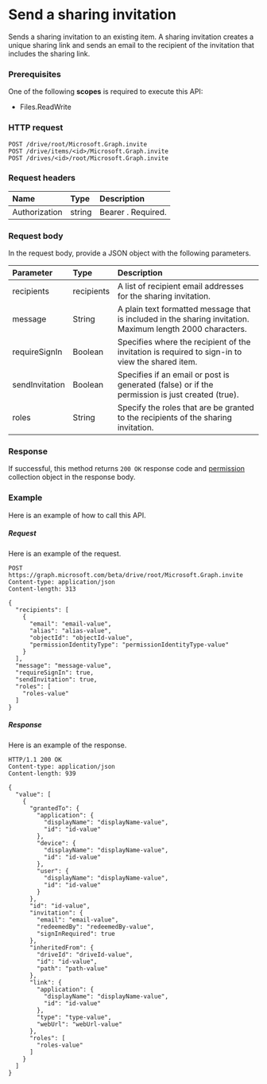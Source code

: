 # Send a sharing invitation 

Sends a sharing invitation to an existing item. A sharing invitation creates a unique sharing link and sends an email to the recipient of the invitation that includes the sharing link.

### Prerequisites
One of the following **scopes** is required to execute this API: 

  * Files.ReadWrite
  
### HTTP request
<!-- { "blockType": "ignored" } -->
```http
POST /drive/root/Microsoft.Graph.invite
POST /drive/items/<id>/Microsoft.Graph.invite
POST /drives/<id>/root/Microsoft.Graph.invite

```

### Request headers
| Name       | Type | Description|
|:---------------|:--------|:----------|
| Authorization  | string  | Bearer <token>. Required. |


### Request body
In the request body, provide a JSON object with the following parameters.

| Parameter	   | Type	|Description|
|:---------------|:--------|:----------|
|recipients|recipients|A list of recipient email addresses for the sharing invitation.|
|message|String|A plain text formatted message that is included in the sharing invitation. Maximum length 2000 characters.|
|requireSignIn|Boolean|Specifies where the recipient of the invitation is required to sign-in to view the shared item.|
|sendInvitation|Boolean|Specifies if an email or post is generated (false) or if the permission is just created (true).|
|roles|String|Specify the roles that are be granted to the recipients of the sharing invitation.|

### Response
If successful, this method returns `200 OK` response code and [permission](../resources/permission.md) collection object in the response body.

### Example
Here is an example of how to call this API.
##### Request
Here is an example of the request.
<!-- {
  "blockType": "request",
  "name": "item_invite"
}-->
```http
POST https://graph.microsoft.com/beta/drive/root/Microsoft.Graph.invite
Content-type: application/json
Content-length: 313

{
  "recipients": [
    {
      "email": "email-value",
      "alias": "alias-value",
      "objectId": "objectId-value",
      "permissionIdentityType": "permissionIdentityType-value"
    }
  ],
  "message": "message-value",
  "requireSignIn": true,
  "sendInvitation": true,
  "roles": [
    "roles-value"
  ]
}
```

##### Response
Here is an example of the response.
<!-- {
  "blockType": "response",
  "truncated": false,
  "@odata.type": "microsoft.graph.permission",
  "isCollection": true
} -->
```http
HTTP/1.1 200 OK
Content-type: application/json
Content-length: 939

{
  "value": [
    {
      "grantedTo": {
        "application": {
          "displayName": "displayName-value",
          "id": "id-value"
        },
        "device": {
          "displayName": "displayName-value",
          "id": "id-value"
        },
        "user": {
          "displayName": "displayName-value",
          "id": "id-value"
        }
      },
      "id": "id-value",
      "invitation": {
        "email": "email-value",
        "redeemedBy": "redeemedBy-value",
        "signInRequired": true
      },
      "inheritedFrom": {
        "driveId": "driveId-value",
        "id": "id-value",
        "path": "path-value"
      },
      "link": {
        "application": {
          "displayName": "displayName-value",
          "id": "id-value"
        },
        "type": "type-value",
        "webUrl": "webUrl-value"
      },
      "roles": [
        "roles-value"
      ]
    }
  ]
}
```

<!-- uuid: 8fcb5dbc-d5aa-4681-8e31-b001d5168d79
2015-10-25 14:57:30 UTC -->
<!-- {
  "type": "#page.annotation",
  "description": "item: invite",
  "keywords": "",
  "section": "documentation",
  "tocPath": ""
}-->